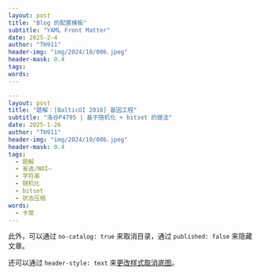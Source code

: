 ```yaml
---
layout: post
title: "Blog 的配置模板"
subtitle: "YAML Front Matter"
date: 2025-2-4
author: "TH911"
header-img: "img/2024/10/006.jpeg"
header-mask: 0.4
tags:
words:
---
```


```yaml
---
layout: post
title: "题解：[BalticOI 2018] 基因工程"
subtitle: "洛谷P4795 | 基于随机化 + bitset 的做法"
date: 2025-1-26
author: "TH911"
header-img: "img/2024/10/006.jpeg"
header-mask: 0.4
tags:
  - 题解
  - 省选/NOI−
  - 字符串
  - 随机化
  - bitset
  - 状态压缩
words:
  - 卡常
---
```

此外，可以通过 `no-catalog: true` 来取消目录，通过 `published: false` 来隐藏文章。

还可以通过 `header-style: text` 来[更改样式取消底图](/2024/10/19/2/)。
